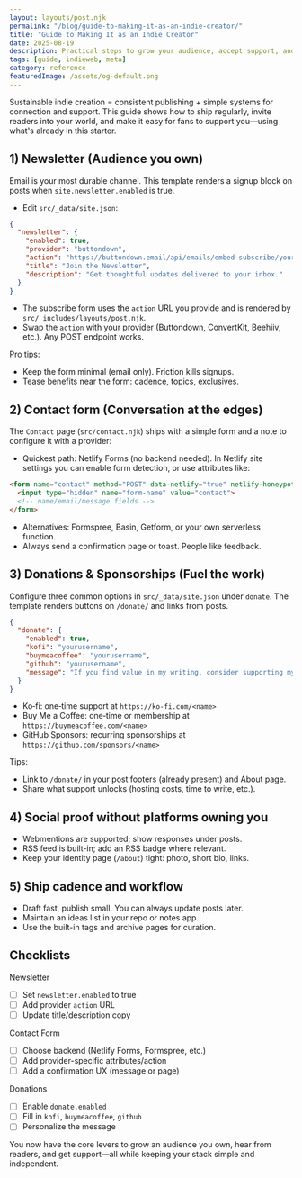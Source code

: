 ```yaml
---
layout: layouts/post.njk
permalink: "/blog/guide-to-making-it-as-an-indie-creator/"
title: "Guide to Making It as an Indie Creator"
date: 2025-08-19
description: Practical steps to grow your audience, accept support, and keep your workflow simple using this IndieWeb blog starter.
tags: [guide, indieweb, meta]
category: reference
featuredImage: /assets/og-default.png
---
```


Sustainable indie creation = consistent publishing + simple systems for connection and support. This guide shows how to ship regularly, invite readers into your world, and make it easy for fans to support you—using what's already in this starter.

## 1) Newsletter (Audience you own)

Email is your most durable channel. This template renders a signup block on posts when `site.newsletter.enabled` is true.

- Edit `src/_data/site.json`:

```json
{
  "newsletter": {
    "enabled": true,
    "provider": "buttondown",
    "action": "https://buttondown.email/api/emails/embed-subscribe/yourusername",
    "title": "Join the Newsletter",
    "description": "Get thoughtful updates delivered to your inbox."
  }
}
```

- The subscribe form uses the `action` URL you provide and is rendered by `src/_includes/layouts/post.njk`.
- Swap the `action` with your provider (Buttondown, ConvertKit, Beehiiv, etc.). Any POST endpoint works.

Pro tips:
- Keep the form minimal (email only). Friction kills signups.
- Tease benefits near the form: cadence, topics, exclusives.

## 2) Contact form (Conversation at the edges)

The `Contact` page (`src/contact.njk`) ships with a simple form and a note to configure it with a provider:

- Quickest path: Netlify Forms (no backend needed). In Netlify site settings you can enable form detection, or use attributes like:

```html
<form name="contact" method="POST" data-netlify="true" netlify-honeypot="bot-field">
  <input type="hidden" name="form-name" value="contact">
  <!-- name/email/message fields -->
</form>
```

- Alternatives: Formspree, Basin, Getform, or your own serverless function.
- Always send a confirmation page or toast. People like feedback.

## 3) Donations & Sponsorships (Fuel the work)

Configure three common options in `src/_data/site.json` under `donate`. The template renders buttons on `/donate/` and links from posts.

```json
{
  "donate": {
    "enabled": true,
    "kofi": "yourusername",
    "buymeacoffee": "yourusername",
    "github": "yourusername",
    "message": "If you find value in my writing, consider supporting my work."
  }
}
```

- Ko‑fi: one‑time support at `https://ko-fi.com/<name>`
- Buy Me a Coffee: one‑time or membership at `https://buymeacoffee.com/<name>`
- GitHub Sponsors: recurring sponsorships at `https://github.com/sponsors/<name>`

Tips:
- Link to `/donate/` in your post footers (already present) and About page.
- Share what support unlocks (hosting costs, time to write, etc.).

## 4) Social proof without platforms owning you

- Webmentions are supported; show responses under posts.
- RSS feed is built-in; add an RSS badge where relevant.
- Keep your identity page (`/about`) tight: photo, short bio, links.

## 5) Ship cadence and workflow

- Draft fast, publish small. You can always update posts later.
- Maintain an ideas list in your repo or notes app.
- Use the built-in tags and archive pages for curation.

## Checklists

Newsletter
- [ ] Set `newsletter.enabled` to true
- [ ] Add provider `action` URL
- [ ] Update title/description copy

Contact Form
- [ ] Choose backend (Netlify Forms, Formspree, etc.)
- [ ] Add provider-specific attributes/action
- [ ] Add a confirmation UX (message or page)

Donations
- [ ] Enable `donate.enabled`
- [ ] Fill in `kofi`, `buymeacoffee`, `github`
- [ ] Personalize the message

You now have the core levers to grow an audience you own, hear from readers, and get support—all while keeping your stack simple and independent.
